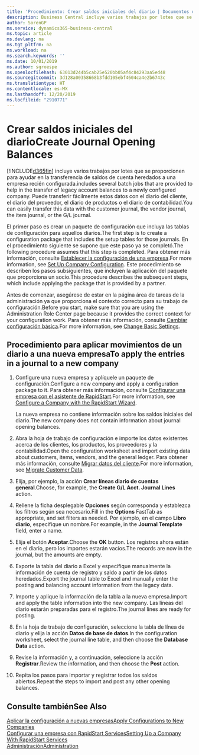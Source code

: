 ```yaml
---
title: 'Procedimiento: Crear saldos iniciales del diario | Documentos de Microsoft'
description: Business Central incluye varios trabajos por lotes que se proporcionen para ayudar en la transferencia de saldos de cuenta heredados a una empresa recién configurada. Puede transferir fácilmente estos datos con registros en los diarios.
author: SorenGP
ms.service: dynamics365-business-central
ms.topic: article
ms.devlang: na
ms.tgt_pltfrm: na
ms.workload: na
ms.search.keywords: ''
ms.date: 10/01/2019
ms.author: sgroespe
ms.openlocfilehash: 63013d244b5cab25e520bb05af4c84293aa5ed48
ms.sourcegitcommit: 3d128a00358668b3fdd105ebf4604ca4e2b6743c
ms.translationtype: HT
ms.contentlocale: es-MX
ms.lasthandoff: 12/20/2019
ms.locfileid: "2910771"
---
```

# <a name="create-journal-opening-balances"></a><span data-ttu-id="898b9-104">Crear saldos iniciales del diario</span><span class="sxs-lookup"><span data-stu-id="898b9-104">Create Journal Opening Balances</span></span>
[!INCLUDE[d365fin](includes/d365fin_md.md)] <span data-ttu-id="898b9-105">incluye varios trabajos por lotes que se proporcionen para ayudar en la transferencia de saldos de cuenta heredados a una empresa recién configurada.</span><span class="sxs-lookup"><span data-stu-id="898b9-105">includes several batch jobs that are provided to help in the transfer of legacy account balances to a newly configured company.</span></span> <span data-ttu-id="898b9-106">Puede transferir fácilmente estos datos con el diario del cliente, el diario del proveedor, el diario de productos o el diario de contabilidad.</span><span class="sxs-lookup"><span data-stu-id="898b9-106">You can easily transfer this data with the customer journal, the vendor journal, the item journal, or the G/L journal.</span></span>

<span data-ttu-id="898b9-107">El primer paso es crear un paquete de configuración que incluya las tablas de configuración para aquellos diarios.</span><span class="sxs-lookup"><span data-stu-id="898b9-107">The first step is to create a configuration package that includes the setup tables for those journals.</span></span> <span data-ttu-id="898b9-108">En el procedimiento siguiente se supone que este paso ya se completó.</span><span class="sxs-lookup"><span data-stu-id="898b9-108">The following procedure assumes that this step is completed.</span></span> <span data-ttu-id="898b9-109">Para obtener más información, consulte [Establecer la configuración de una empresa](admin-set-up-company-configuration.md).</span><span class="sxs-lookup"><span data-stu-id="898b9-109">For more information, see [Set Up Company Configuration](admin-set-up-company-configuration.md).</span></span> <span data-ttu-id="898b9-110">Este procedimiento se describen los pasos subsiguientes, que incluyen la aplicación del paquete que proporciona un socio.</span><span class="sxs-lookup"><span data-stu-id="898b9-110">This procedure describes the subsequent steps, which include applying the package that is provided by a partner.</span></span>  

<span data-ttu-id="898b9-111">Antes de comenzar, asegúrese de estar en la página área de tareas de la administración ya que proporciona el contexto correcto para su trabajo de configuración.</span><span class="sxs-lookup"><span data-stu-id="898b9-111">Before you start, make sure that you are using the Administration Role Center page because it provides the correct context for your configuration work.</span></span> <span data-ttu-id="898b9-112">Para obtener más información, consulte [Cambiar configuración básica](ui-change-basic-settings.md).</span><span class="sxs-lookup"><span data-stu-id="898b9-112">For more information, see [Change Basic Settings](ui-change-basic-settings.md).</span></span>

## <a name="to-apply-the-entries-in-a-journal-to-a-new-company"></a><span data-ttu-id="898b9-113">Procedimiento para aplicar movimientos de un diario a una nueva empresa</span><span class="sxs-lookup"><span data-stu-id="898b9-113">To apply the entries in a journal to a new company</span></span>  
1. <span data-ttu-id="898b9-114">Configure una nueva empresa y aplíquele un paquete de configuración.</span><span class="sxs-lookup"><span data-stu-id="898b9-114">Configure a new company and apply a configuration package to it.</span></span> <span data-ttu-id="898b9-115">Para obtener más información, consulte [Configurar una empresa con el asistente de RapidStart](admin-how-to-configure-a-company-with-the-rapidstart-wizard.md).</span><span class="sxs-lookup"><span data-stu-id="898b9-115">For more information, see [Configure a Company with the RapidStart Wizard](admin-how-to-configure-a-company-with-the-rapidstart-wizard.md).</span></span>  

    <span data-ttu-id="898b9-116">La nueva empresa no contiene información sobre los saldos iniciales del diario.</span><span class="sxs-lookup"><span data-stu-id="898b9-116">The new company does not contain information about journal opening balances.</span></span>  

2. <span data-ttu-id="898b9-117">Abra la hoja de trabajo de configuración e importe los datos existentes acerca de los clientes, los productos, los proveedores y la contabilidad.</span><span class="sxs-lookup"><span data-stu-id="898b9-117">Open the configuration worksheet and import existing data about customers, items, vendors, and the general ledger.</span></span> <span data-ttu-id="898b9-118">Para obtener más información, consulte [Migrar datos del cliente](admin-migrate-customer-data.md).</span><span class="sxs-lookup"><span data-stu-id="898b9-118">For more information, see [Migrate Customer Data](admin-migrate-customer-data.md).</span></span>  
3. <span data-ttu-id="898b9-119">Elija, por ejemplo, la acción **Crear líneas diario de cuentas general**.</span><span class="sxs-lookup"><span data-stu-id="898b9-119">Choose, for example, the **Create G/L Acct. Journal Lines** action.</span></span>  
4. <span data-ttu-id="898b9-120">Rellene la ficha desplegable **Opciones** según corresponda y establezca los filtros según sea necesario.</span><span class="sxs-lookup"><span data-stu-id="898b9-120">Fill in the **Options** FastTab as appropriate, and set filters as needed.</span></span> <span data-ttu-id="898b9-121">Por ejemplo, en el campo **Libro diario**, especifique un nombre.</span><span class="sxs-lookup"><span data-stu-id="898b9-121">For example, in the **Journal Template** field, enter a name.</span></span>  
5. <span data-ttu-id="898b9-122">Elija el botón **Aceptar**.</span><span class="sxs-lookup"><span data-stu-id="898b9-122">Choose the **OK** button.</span></span> <span data-ttu-id="898b9-123">Los registros ahora están en el diario, pero los importes estarán vacíos.</span><span class="sxs-lookup"><span data-stu-id="898b9-123">The records are now in the journal, but the amounts are empty.</span></span>  
6. <span data-ttu-id="898b9-124">Exporte la tabla del diario a Excel y especifique manualmente la información de cuenta de registro y saldo a partir de los datos heredados.</span><span class="sxs-lookup"><span data-stu-id="898b9-124">Export the journal table to Excel and manually enter the posting and balancing account information from the legacy data.</span></span>
7. <span data-ttu-id="898b9-125">Importe y aplique la información de la tabla a la nueva empresa.</span><span class="sxs-lookup"><span data-stu-id="898b9-125">Import and apply the table information into the new company.</span></span> <span data-ttu-id="898b9-126">Las líneas del diario estarán preparadas para el registro.</span><span class="sxs-lookup"><span data-stu-id="898b9-126">The journal lines are ready for posting.</span></span>  
8. <span data-ttu-id="898b9-127">En la hoja de trabajo de configuración, seleccione la tabla de línea de diario y elija la acción **Datos de base de datos**.</span><span class="sxs-lookup"><span data-stu-id="898b9-127">In the configuration worksheet, select the journal line table, and then choose the **Database Data** action.</span></span>  
9. <span data-ttu-id="898b9-128">Revise la información y, a continuación, seleccione la acción **Registrar**.</span><span class="sxs-lookup"><span data-stu-id="898b9-128">Review the information, and then choose the **Post** action.</span></span>  
10. <span data-ttu-id="898b9-129">Repita los pasos para importar y registrar todos los saldos abiertos.</span><span class="sxs-lookup"><span data-stu-id="898b9-129">Repeat the steps to import and post any other opening balances.</span></span>  

## <a name="see-also"></a><span data-ttu-id="898b9-130">Consulte también</span><span class="sxs-lookup"><span data-stu-id="898b9-130">See Also</span></span>  
[<span data-ttu-id="898b9-131">Aplicar la configuración a nuevas empresas</span><span class="sxs-lookup"><span data-stu-id="898b9-131">Apply Configurations to New Companies</span></span>](admin-apply-configuration-to-new-companies.md)  
[<span data-ttu-id="898b9-132">Configurar una empresa con RapidStart Services</span><span class="sxs-lookup"><span data-stu-id="898b9-132">Setting Up a Company With RapidStart Services</span></span>](admin-set-up-a-company-with-rapidstart.md)  
[<span data-ttu-id="898b9-133">Administración</span><span class="sxs-lookup"><span data-stu-id="898b9-133">Administration</span></span>](admin-setup-and-administration.md)
